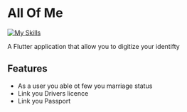 # All Of Me

[![My Skills](https://skillicons.dev/icons?i=flutter,dart)](https://skillicons.dev)

A Flutter application that allow you to digitize your identifty

## Features 
- As a user you able ot few you marriage status
- Link you Drivers licence 
- Link you Passport

